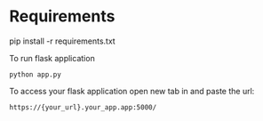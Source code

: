 # Requirements
pip install -r requirements.txt

To run flask application 

```
python app.py
```


To access your flask application open new tab in and paste the url:
```
https://{your_url}.your_app.app:5000/
```
